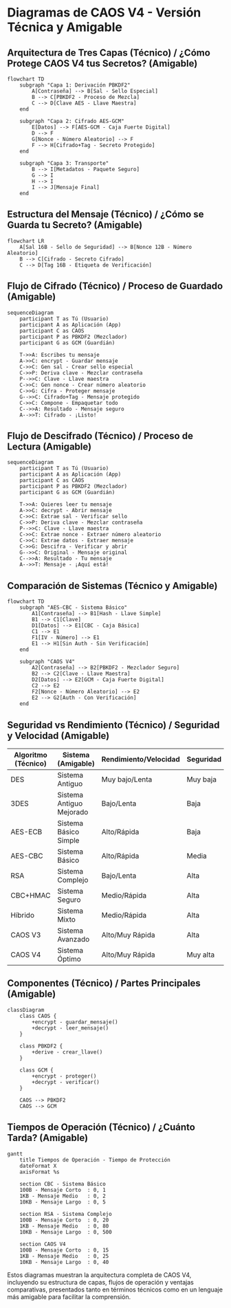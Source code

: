 # Diagramas de CAOS V4 - Versión Técnica y Amigable

## Arquitectura de Tres Capas (Técnico) / ¿Cómo Protege CAOS V4 tus Secretos? (Amigable)

```mermaid
flowchart TD
    subgraph "Capa 1: Derivación PBKDF2"
        A[Contraseña] --> B[Sal - Sello Especial]
        B --> C[PBKDF2 - Proceso de Mezcla]
        C --> D[Clave AES - Llave Maestra]
    end
    
    subgraph "Capa 2: Cifrado AES-GCM"
        E[Datos] --> F[AES-GCM - Caja Fuerte Digital]
        D --> F
        G[Nonce - Número Aleatorio] --> F
        F --> H[Cifrado+Tag - Secreto Protegido]
    end
    
    subgraph "Capa 3: Transporte"
        B --> I[Metadatos - Paquete Seguro]
        G --> I
        H --> I
        I --> J[Mensaje Final]
    end
```

## Estructura del Mensaje (Técnico) / ¿Cómo se Guarda tu Secreto? (Amigable)

```mermaid
flowchart LR
    A[Sal 16B - Sello de Seguridad] --> B[Nonce 12B - Número Aleatorio]
    B --> C[Cifrado - Secreto Cifrado]
    C --> D[Tag 16B - Etiqueta de Verificación]
```

## Flujo de Cifrado (Técnico) / Proceso de Guardado (Amigable)

```mermaid
sequenceDiagram
    participant T as Tú (Usuario)
    participant A as Aplicación (App)
    participant C as CAOS
    participant P as PBKDF2 (Mezclador)
    participant G as GCM (Guardián)
    
    T->>A: Escribes tu mensaje
    A->>C: encrypt - Guardar mensaje
    C->>C: Gen sal - Crear sello especial
    C->>P: Deriva clave - Mezclar contraseña
    P-->>C: Clave - Llave maestra
    C->>C: Gen nonce - Crear número aleatorio
    C->>G: Cifra - Proteger mensaje
    G-->>C: Cifrado+Tag - Mensaje protegido
    C->>C: Compone - Empaquetar todo
    C-->>A: Resultado - Mensaje seguro
    A-->>T: Cifrado - ¡Listo!
```

## Flujo de Descifrado (Técnico) / Proceso de Lectura (Amigable)

```mermaid
sequenceDiagram
    participant T as Tú (Usuario)
    participant A as Aplicación (App)
    participant C as CAOS
    participant P as PBKDF2 (Mezclador)
    participant G as GCM (Guardián)
    
    T->>A: Quieres leer tu mensaje
    A->>C: decrypt - Abrir mensaje
    C->>C: Extrae sal - Verificar sello
    C->>P: Deriva clave - Mezclar contraseña
    P-->>C: Clave - Llave maestra
    C->>C: Extrae nonce - Extraer número aleatorio
    C->>C: Extrae datos - Extraer mensaje
    C->>G: Descifra - Verificar y abrir
    G-->>C: Original - Mensaje original
    C-->>A: Resultado - Tu mensaje
    A-->>T: Mensaje - ¡Aquí está!
```

## Comparación de Sistemas (Técnico y Amigable)

```mermaid
flowchart TD
    subgraph "AES-CBC - Sistema Básico"
        A1[Contraseña] --> B1[Hash - Llave Simple]
        B1 --> C1[Clave]
        D1[Datos] --> E1[CBC - Caja Básica]
        C1 --> E1
        F1[IV - Número] --> E1
        E1 --> H1[Sin Auth - Sin Verificación]
    end
    
    subgraph "CAOS V4"
        A2[Contraseña] --> B2[PBKDF2 - Mezclador Seguro]
        B2 --> C2[Clave - Llave Maestra]
        D2[Datos] --> E2[GCM - Caja Fuerte Digital]
        C2 --> E2
        F2[Nonce - Número Aleatorio] --> E2
        E2 --> G2[Auth - Con Verificación]
    end
```

## Seguridad vs Rendimiento (Técnico) / Seguridad y Velocidad (Amigable)

| Algoritmo (Técnico) | Sistema (Amigable) | Rendimiento/Velocidad | Seguridad | Posición/Recomendación |
|---------------------|-------------------|----------------------|-----------|------------------------|
| DES | Sistema Antiguo | Muy bajo/Lenta | Muy baja | Obsoleto/No usar |
| 3DES | Sistema Antiguo Mejorado | Bajo/Lenta | Baja | Obsoleto/No usar |
| AES-ECB | Sistema Básico Simple | Alto/Rápida | Baja | No recomendado/Para cosas simples |
| AES-CBC | Sistema Básico | Alto/Rápida | Media | Básico/Para cosas simples |
| RSA | Sistema Complejo | Bajo/Lenta | Alta | Específico/Para cosas muy importantes |
| CBC+HMAC | Sistema Seguro | Medio/Rápida | Alta | Recomendado/Para la mayoría de usos |
| Híbrido | Sistema Mixto | Medio/Rápida | Alta | Específico/Para usos especiales |
| CAOS V3 | Sistema Avanzado | Alto/Muy Rápida | Alta | Recomendado/Para la mayoría de usos |
| CAOS V4 | Sistema Óptimo | Alto/Muy Rápida | Muy alta | Óptimo/Para todo tipo de secretos |

## Componentes (Técnico) / Partes Principales (Amigable)

```mermaid
classDiagram
    class CAOS {
        +encrypt - guardar_mensaje()
        +decrypt - leer_mensaje()
    }
    
    class PBKDF2 {
        +derive - crear_llave()
    }
    
    class GCM {
        +encrypt - proteger()
        +decrypt - verificar()
    }
    
    CAOS --> PBKDF2
    CAOS --> GCM
```

## Tiempos de Operación (Técnico) / ¿Cuánto Tarda? (Amigable)

```mermaid
gantt
    title Tiempos de Operación - Tiempo de Protección
    dateFormat X
    axisFormat %s
    
    section CBC - Sistema Básico
    100B - Mensaje Corto  : 0, 1
    1KB - Mensaje Medio   : 0, 2
    10KB - Mensaje Largo  : 0, 5
    
    section RSA - Sistema Complejo
    100B - Mensaje Corto  : 0, 20
    1KB - Mensaje Medio   : 0, 80
    10KB - Mensaje Largo  : 0, 500
    
    section CAOS V4
    100B - Mensaje Corto  : 0, 15
    1KB - Mensaje Medio   : 0, 25
    10KB - Mensaje Largo  : 0, 40
```

Estos diagramas muestran la arquitectura completa de CAOS V4, incluyendo su estructura de capas, flujos de operación y ventajas comparativas, presentados tanto en términos técnicos como en un lenguaje más amigable para facilitar la comprensión. 